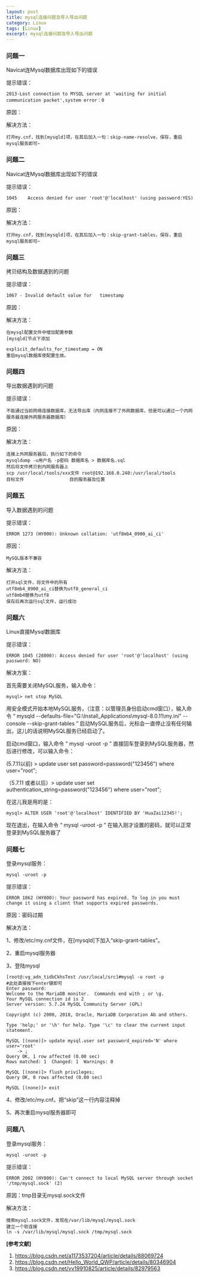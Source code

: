 ```yaml
---
layout: post
title: mysql连接问题及导入导出问题
category: Linux
tags: [Linux]
excerpt: mysql连接问题及导入导出问题
---
```

### 问题一 ###

Navicat连Mysql数据库出现如下的错误

提示错误： 

    2013-Lost connection to MYSQL server at 'waiting for initial communication packet',system error：0


原因：

解决方法：

    打开my.cnf，找到[mysqld]项，在其后加入一句：skip-name-resolve，保存，重启mysql服务即可~


### 问题二 ###

Navicat连Mysql数据库出现如下的错误

提示错误： 

    1045    Access denied for user 'root'@'localhost' (using password:YES)


原因：

解决方法：

    打开my.cnf，找到[mysqld]项，在其后加入一句：skip-grant-tables，保存，重启mysql服务即可~


### 问题三 ###

拷贝结构及数据遇到的问题

提示错误： 

    1067 - Invalid default value for   timestamp


原因：

解决方法：

    在mysql配置文件中增加配置参数
	[mysqld]节点下添加
	
	explicit_defaults_for_timestamp = ON
	重启mysql数据库使配置生效。

### 问题四 ###

导出数据遇到的问题

提示错误： 

    不能通过当前网络连接数据库，无法导出库（内网连接不了外网数据库，但是可以通过一个内网服务器连接外网服务器数据库）


原因：

解决方法：

    连接上外网服务器后，执行如下的命令
	mysqldump -u用户名 -p密码 数据库名 > 数据库名.sql
	然后将文件拷贝到内网服务器上
	scp /usr/local/tools/xxx文件 root@192.168.0.240:/usr/local/tools
	目标文件                 目的服务器及位置

### 问题五 ###

导入数据遇到的问题

提示错误： 

    ERROR 1273 (HY000): Unknown collation: 'utf8mb4_0900_ai_ci'


原因：
	
	MySQL版本不兼容

解决方法：

    打开sql文件，将文件中的所有
	utf8mb4_0900_ai_ci替换为utf8_general_ci
	utf8mb4替换为utf8
	保存后再次运行sql文件，运行成功


### 问题六 ###

Linux直接Mysql数据库

提示错误：

	ERROR 1045 (28000): Access denied for user 'root'@'localhost' (using password: NO)

解决方案：

首先需要关闭MySQL服务，输入命令：

	mysql> net stop MySQL

用安全模式开始本地MySQL服务，（注意：以管理员身份启动cmd窗口），输入命令 “ mysqld --defaults-file="G:\Install_Applications\mysql-8.0.11\my.ini" --console --skip-grant-tables ” 启动MySQL服务后，光标会一直停止没有任何输出，这儿的话说明MySQL服务已经启动了。



启动cmd窗口，输入命令 “ mysql -uroot -p ” 直接回车登录到MySQL服务器，然后进行修改，可以输入命令：

(5.7.11以前) > update user set password=password("123456") where user="root";



（5.7.11 或者以后）> update user set authentication_string=password("123456") where user="root";

在这儿我是用的是：

	mysql> ALTER USER 'root'@'localhost' IDENTIFIED BY 'HuaZai12345!';


现在退出，在输入命令 “ mysql -uroot -p ” 在输入刚才设置的密码，就可以正常登录到MySQL服务器了




### 问题七 ###


登录mysql服务：

    mysql -uroot -p

提示错误：

    ERROR 1862 (HY000): Your password has expired. To log in you must change it using a client that supports expired passwords.

原因：密码过期

解决方法：

1、修改/etc/my.cnf文件，在[mysqld]下加入“skip-grant-tables”。

2、重启mysql服务器

3、登陆mysql

    [root@:vg_adn_tidbCkhsTest /usr/local/src]#mysql -u root -p                   #此处直接按下enter键即可
	Enter password: 
	Welcome to the MariaDB monitor.  Commands end with ; or \g.
	Your MySQL connection id is 2
	Server version: 5.7.24 MySQL Community Server (GPL)
	
	Copyright (c) 2000, 2018, Oracle, MariaDB Corporation Ab and others.
	
	Type 'help;' or '\h' for help. Type '\c' to clear the current input statement.
	
	MySQL [(none)]> update mysql.user set password_expired='N' where user='root'
	    -> ;
	Query OK, 1 row affected (0.00 sec)
	Rows matched: 1  Changed: 1  Warnings: 0
	
	MySQL [(none)]> flush privileges;
	Query OK, 0 rows affected (0.00 sec)
	
	MySQL [(none)]> exit

4、修改/etc/my.cnf。把“skip”这一行内容注释掉

5、再次重启mysql服务器即可


### 问题八 ###


登录mysql服务：

    mysql -uroot -p

提示错误：

    ERROR 2002 (HY000): Can't connect to local MySQL server through socket '/tmp/mysql.sock' (2)

原因：tmp目录无mysql.sock文件

解决方法：

	搜索mysql.sock文件，发现在/var/lib/mysql/mysql.sock
	建立一个软连接	
	ln -s /var/lib/mysql/mysql.sock /tmp/mysql.sock

**[参考文献]**

1. <https://blog.csdn.net/a1173537204/article/details/88069724>
2. <https://blog.csdn.net/Hello_World_QWP/article/details/80346904>
3. <https://blog.csdn.net/vv19910825/article/details/82979563>